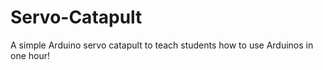 # Servo-Catapult
A simple Arduino servo catapult to teach students how to use Arduinos in one hour!
